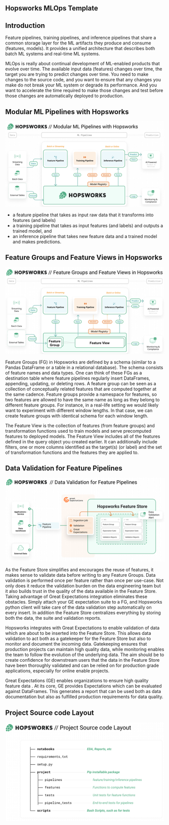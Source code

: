 ## Hopsworks MLOps Template

## Introduction
Feature pipelines, training pipelines, and inference pipelines that share a common storage layer for the ML artifacts 
they produce and  consume (features, models). It provides a unified architecture that describes both batch ML systems 
and real-time ML systems. 

MLOps is really about continual development of ML-enabled products that evolve over time. The available input 
data (features) changes over time, the target you are trying to predict changes over time. You need to make changes to 
the source code, and you want to ensure that any changes you make do not break your ML system or degrade its performance.
And you want to accelerate the time required to make those changes and test before those changes are automatically 
deployed to production.

## Modular ML Pipelines with Hopsworks
![hw_modular_ml_pipelines](images/hw_modular_ml_pipelines.png)

- a feature pipeline that takes as input raw data that it transforms into features (and labels)
- a training pipeline that takes as input features (and labels) and outputs a trained model, and
- an inference pipeline that takes new feature data and a trained model and makes predictions.

## Feature Groups and Feature Views in Hopsworks
![fg_fv_in_hw](images/fg_fv_in_hw.png)

Feature Groups (FG) in Hopsworks are defined by a schema (similar to a Pandas DataFrame or a table in a relational database).
The schema consists of feature names and data types. One can think of these FGs as a destination table where feature
pipelines regularly insert DataFrames, appending, updating, or deleting rows. A feature group can be seen as a collection 
of conceptually related features that are computed together at the same  cadence. Feature groups provide a namespace 
for features, so two features are allowed to have the same name as long as they belong to different feature groups. 
For instance, in a real-life setting we would likely want to experiment with different window lengths. In that case,
we can create feature groups with identical schema for each window length.

The Feature View is the collection of features (from feature groups) and transformation functions used to train models 
and serve precomputed features to deployed models. The Feature View includes all of the features defined in the query 
object you created earlier. It can additionally include filters, one or more columns identified as the target(s) (or label) 
and the set of transformation functions and the features they are applied to.

## Data Validation for Feature Pipelines
![data_validation_for_Feature_pipelines](images/data_validation_for_Feature_pipelines.png)

As the Feature Store simplifies and encourages the reuse of features, it makes sense to validate data before writing to
any Feature Groups. Data validation is performed once per feature rather than once per use-case. Not only does it reduce
the validation burden on the data engineering team but it also builds trust in the quality of the data available in the
Feature Store. Taking advantage of Great Expectations integration eliminates these obstacles. Simply attach your GE
expectation suite to a FG, and Hopsworks python client will take care of the data validation step automatically on
every insert. In addition the Feature Store centralizes everything by storing both the data, the suite and validation
reports.

Hopsworks integrates with Great Expectations to enable validation of data which are about to be inserted into the 
Feature Store. This allows data validation to act both as a gatekeeper for the Feature Store but also to monitor 
and document the incoming data.  Gatekeeping ensures that production projects can maintain high quality data, while 
monitoring enables the team to follow the evolution of the underlying data. The aim should be to create confidence 
for downstream users that the data in the Feature Store have been thoroughly  validated and can be relied on for 
production grade applications, especially for online enable projects.

Great Expectations (GE) enables organizations to ensure high quality feature data . At its core, GE provides
Expectations which can be evaluated against DataFrames. This generates a report that can be used both as data
documentation but also as fulfilled production requirements for data quality.

## Project Source code Layout
![hw_project_source_code_layout](images/hw_project_source_code_layout.png)
